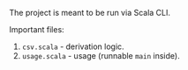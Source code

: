 The project is meant to be run via Scala CLI.

Important files:
1. `csv.scala` - derivation logic.
2. `usage.scala` - usage (runnable `main` inside).
